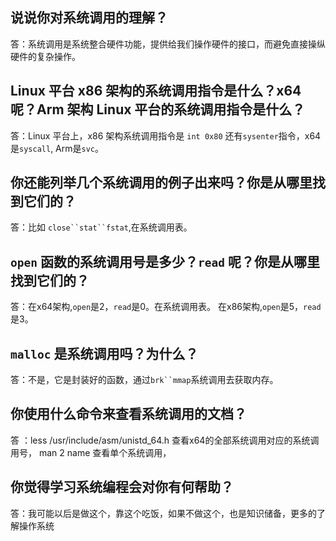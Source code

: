 ## 说说你对系统调用的理解？

答：系统调用是系统整合硬件功能，提供给我们操作硬件的接口，而避免直接操纵硬件的复杂操作。

## Linux 平台 x86 架构的系统调用指令是什么？x64 呢？Arm 架构 Linux 平台的系统调用指令是什么？

答：Linux 平台上，x86 架构系统调用指令是 `int 0x80` 还有`sysenter`指令，x64是`syscall`,
Arm是`svc`。

## 你还能列举几个系统调用的例子出来吗？你是从哪里找到它们的？

答：比如 `close``stat``fstat`,在系统调用表。

## `open` 函数的系统调用号是多少？`read` 呢？你是从哪里找到它们的？

答：在x64架构,`open`是2，`read`是0。在系统调用表。
    在x86架构,`open`是5，`read`是3。

## `malloc` 是系统调用吗？为什么？

答：不是，它是封装好的函数，通过`brk``mmap`系统调用去获取内存。

## 你使用什么命令来查看系统调用的文档？

答 ：less /usr/include/asm/unistd_64.h 查看x64的全部系统调用对应的系统调用号，
     man 2 name  查看单个系统调用，

## 你觉得学习系统编程会对你有何帮助？

答：我可能以后是做这个，靠这个吃饭，如果不做这个，也是知识储备，更多的了解操作系统
